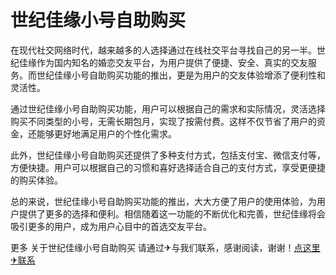 # 世纪佳缘小号自助购买

在现代社交网络时代，越来越多的人选择通过在线社交平台寻找自己的另一半。世纪佳缘作为国内知名的婚恋交友平台，为用户提供了便捷、安全、真实的交友服务。而世纪佳缘小号自助购买功能的推出，更是为用户的交友体验增添了便利性和灵活性。

通过世纪佳缘小号自助购买功能，用户可以根据自己的需求和实际情况，灵活选择购买不同类型的小号，无需长期包月，实现了按需付费。这样不仅节省了用户的资金，还能够更好地满足用户的个性化需求。

此外，世纪佳缘小号自助购买还提供了多种支付方式，包括支付宝、微信支付等，方便快捷。用户可以根据自己的习惯和喜好选择适合自己的支付方式，享受更便捷的购买体验。

总的来说，世纪佳缘小号自助购买功能的推出，大大方便了用户的使用体验，为用户提供了更多的选择和便利。相信随着这一功能的不断优化和完善，世纪佳缘将会吸引更多的用户，成为用户心目中的首选交友平台。

更多 关于世纪佳缘小号自助购买 请通过✈与我们联系，感谢阅读，谢谢！[点这里✈联系](https://www.k02.cc)